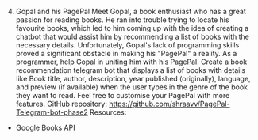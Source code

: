 4. Gopal and his PagePal
Meet Gopal, a book enthusiast who has a great passion for reading books. He ran into trouble trying to locate his favourite books, which led to him coming up with the idea of creating a chatbot that would assist him by recommending a list of books with the necessary details. Unfortunately, Gopal's lack of programming skills proved a significant obstacle in making his "PagePal" a reality.
As a programmer, help Gopal in uniting him with his PagePal. Create a book recommendation telegram bot that displays a list of books with details like Book title, author, description, year published (originally), language, and preview (if available) when the user types in the genre of the book they want to read. Feel free to customise your PagePal with more features.
GitHub repository: https://github.com/shraavv/PagePal-Telegram-bot-phase2
Resources:
* Google Books API

